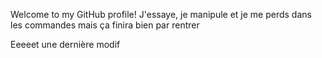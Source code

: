 Welcome to my GitHub profile!
J'essaye, je manipule et je me perds dans les commandes mais ça finira bien par rentrer

Eeeeet une dernière modif
